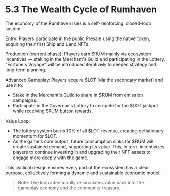 
# 5.3 The Wealth Cycle of Rumhaven

 

The economy of the Rumhaven Isles is a self-reinforcing, closed-loop system.

Entry: Players participate in the public Presale using the native token, acquiring their first Ship and Land NFTs.

Production (current phase): Players earn $RUM mainly via ecosystem incentives — staking in the Merchant's Guild and participating in the Lottery. "Fortune's Voyage" will be introduced iteratively to deepen strategy and long‑term planning.

Advanced Gameplay: Players acquire $LOT (via the secondary market) and use it to:
* Stake in the Merchant's Guild to share in $RUM from emission campaigns.
* Participate in the Governor's Lottery to compete for the $LOT jackpot while receiving $RUM button rewards.

Value Loop:
* The lottery system burns 10% of all $LOT revenue, creating deflationary momentum for $LOT.
* As the game's core output, future consumption sinks for $RUM will create sustained demand, supporting its value. This, in turn, incentivizes players to continue investing in and upgrading their NFT assets to engage more deeply with the game.

This cyclical design ensures every part of the ecosystem has a clear purpose, collectively forming a dynamic and sustainable economic model.

> Note: The loop intentionally re‑circulates value back into the gameplay economy and the community treasury.

